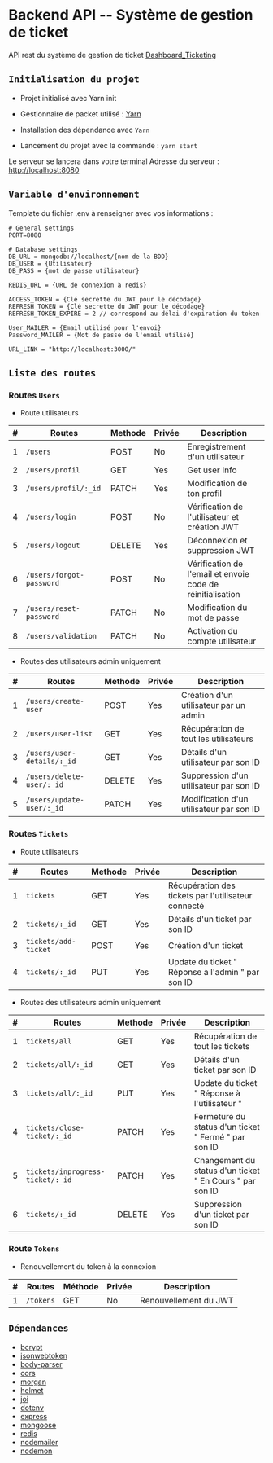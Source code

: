 # Backend API --  Système de gestion de ticket

API rest du système de gestion de ticket [Dashboard_Ticketing](https://github.com/Mamednoor/Dashboard_Ticketing)

## `Initialisation du projet`

- Projet initialisé avec Yarn init
- Gestionnaire de packet utilisé : [Yarn](https://yarnpkg.com/)

- Installation des dépendance avec `Yarn`
- Lancement du projet avec la commande : `yarn start`

Le serveur se lancera dans votre terminal
Adresse du serveur : [http://localhost:8080](http://localhost:8080)

## `Variable d'environnement`

Template du fichier .env à renseigner avec vos informations :

```
# General settings
PORT=8080

# Database settings
DB_URL = mongodb://localhost/{nom de la BDD}
DB_USER = {Utilisateur}
DB_PASS = {mot de passe utilisateur}

REDIS_URL = {URL de connexion à redis}

ACCESS_TOKEN = {Clé secrette du JWT pour le décodage}
REFRESH_TOKEN = {Clé secrette du JWT pour le décodage}
REFRESH_TOKEN_EXPIRE = 2 // correspond au délai d'expiration du token

User_MAILER = {Email utilisé pour l'envoi}
Password_MAILER = {Mot de passe de l'email utilisé}

URL_LINK = "http://localhost:3000/"

```

## `Liste des routes`

### Routes `Users`

- Route utilisateurs

| #   | Routes                    | Methode | Privée     | Description                                                |
| --- | ------------------------- | ------  | ---------- | ---------------------------------------------------------- |
| 1   | `/users`                  | POST    | No         | Enregistrement d'un utilisateur                            |
| 2   | `/users/profil`           | GET     | Yes        | Get user Info                                              |
| 3   | `/users/profil/:_id`      | PATCH   | Yes        | Modification de ton profil                                 |
| 4   | `/users/login`            | POST    | No         | Vérification de l'utilisateur et création JWT              |
| 5   | `/users/logout`           | DELETE  | Yes        | Déconnexion et suppression JWT                             |
| 6   | `/users/forgot-password`  | POST    | No         | Vérification de l'email et envoie code de réinitialisation |
| 7   | `/users/reset-password`   | PATCH   | No         | Modification du mot de passe                               |
| 8   | `/users/validation`       | PATCH   | No         | Activation du compte utilisateur                           |

- Routes des utilisateurs admin uniquement

| #   | Routes                     | Methode | Privée     | Description                                      |
| --- | -------------------------- | ------- | ---------- | ------------------------------------------------ |
| 1   | `/users/create-user`       | POST    | Yes        | Création d'un utilisateur par un admin           |
| 2   | `/users/user-list`         | GET     | Yes        | Récupération de tout les utilisateurs            |
| 3   | `/users/user-details/:_id` | GET     | Yes        | Détails d'un utilisateur par son ID              |
| 4   | `/users/delete-user/:_id`  | DELETE  | Yes        | Suppression d'un utilisateur par son ID          |
| 5   | `/users/update-user/:_id`  | PATCH   | Yes        | Modification d'un utilisateur par son ID         |

### Routes `Tickets`

- Route utilisateurs

| #   | Routes                      | Methode | Privée   | Description                                         |
| --- | --------------------------- | ------- | -------- | --------------------------------------------------- |
| 1   | `tickets`                   | GET     | Yes      | Récupération des tickets par l'utilisateur connecté |
| 2   | `tickets/:_id`              | GET     | Yes      | Détails d'un ticket par son ID                      |
| 3   | `tickets/add-ticket`        | POST    | Yes      | Création d'un ticket                                |
| 4   | `tickets/:_id`              | PUT     | Yes      | Update du ticket " Réponse à l'admin " par son ID   |

- Routes des utilisateurs admin uniquement

| #   | Routes                           | Methode | Privée   | Description                                              |
| --- | -------------------------------- | ------- | -------- | -------------------------------------------------------- |
| 1   | `tickets/all`                    | GET     | Yes      | Récupération de tout les tickets                         |
| 2   | `tickets/all/:_id`               | GET     | Yes      | Détails d'un ticket par son ID                           |
| 3   | `tickets/all/:_id`               | PUT     | Yes      | Update du ticket " Réponse à l'utilisateur "             |
| 4   | `tickets/close-ticket/:_id`      | PATCH   | Yes      | Fermeture du status d'un ticket " Fermé " par son ID     |
| 5   | `tickets/inprogress-ticket/:_id` | PATCH   | Yes      | Changement du status d'un ticket " En Cours " par son ID |
| 6   | `tickets/:_id`                   | DELETE  | Yes      | Suppression d'un ticket par son ID                       |

### Route `Tokens`

- Renouvellement du token à la connexion

| #   | Routes      | Méthode | Privée   | Description            |
| --- | ----------- | ------- | -------- | ---------------------- |
| 1   | `/tokens`   | GET     | No       | Renouvellement du JWT  |


## `Dépendances`

- [bcrypt](https://github.com/kelektiv/node.bcrypt.js#readme)  
- [jsonwebtoken](https://jwt.io/)  
- [body-parser](https://github.com/expressjs/body-parser#readme)  
- [cors](https://yarnpkg.com/package/cors#installation)  
- [morgan](https://yarnpkg.com/package/morgan)  
- [helmet](https://yarnpkg.com/package/helmet)  
- [joi](https://joi.dev/api/?v=17.5.0)  
- [dotenv](https://yarnpkg.com/package/dotenv)  
- [express](https://expressjs.com/fr/)  
- [mongoose](https://mongoosejs.com/)  
- [redis](https://redis.io/)  
- [nodemailer](https://nodemailer.com/about/)  
- [nodemon](https://yarnpkg.com/package/nodemon)
